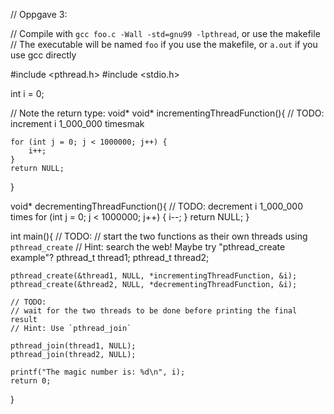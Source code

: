 // Oppgave 3:

// Compile with `gcc foo.c -Wall -std=gnu99 -lpthread`, or use the makefile
// The executable will be named `foo` if you use the makefile, or `a.out` if you use gcc directly

#include <pthread.h>
#include <stdio.h>

int i = 0;

// Note the return type: void*
void* incrementingThreadFunction(){
    // TODO: increment i 1_000_000 timesmak

    for (int j = 0; j < 1000000; j++) {
        i++;
    }
    return NULL;
}

void* decrementingThreadFunction(){
    // TODO: decrement i 1_000_000 times
    for (int j = 0; j < 1000000; j++) {
        i--;
    }
    return NULL;
}


int main(){
    // TODO: 
    // start the two functions as their own threads using `pthread_create`
    // Hint: search the web! Maybe try "pthread_create example"?
    pthread_t thread1;
    pthread_t thread2;

    pthread_create(&thread1, NULL, *incrementingThreadFunction, &i);
    pthread_create(&thread2, NULL, *decrementingThreadFunction, &i);

    // TODO:
    // wait for the two threads to be done before printing the final result
    // Hint: Use `pthread_join`    

    pthread_join(thread1, NULL);
    pthread_join(thread2, NULL);
    
    printf("The magic number is: %d\n", i);
    return 0;
}


